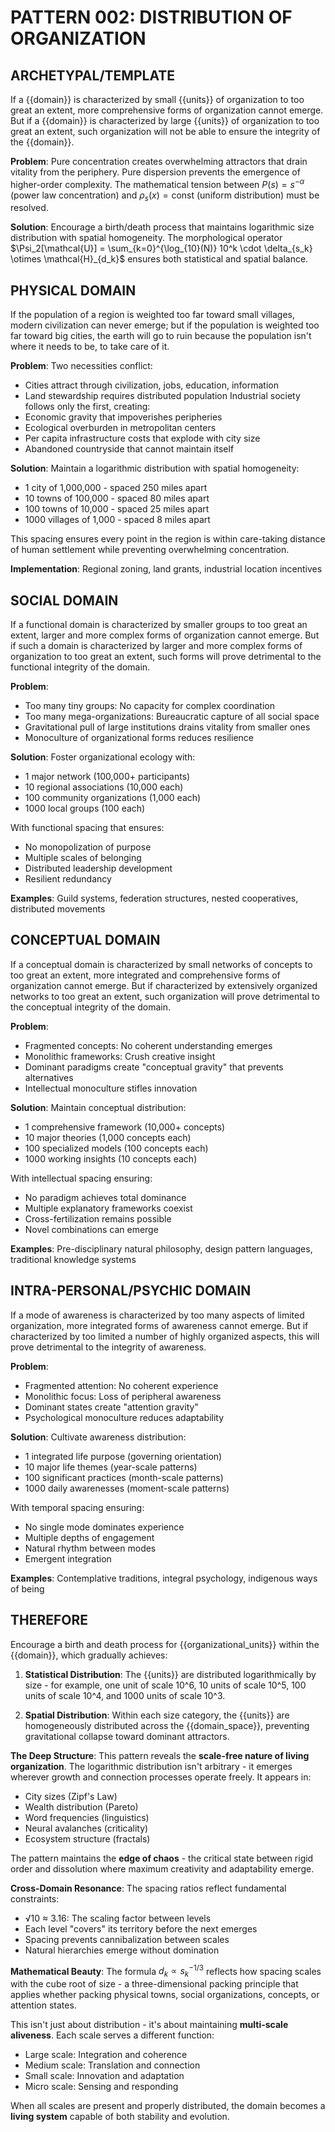 # **PATTERN 002: DISTRIBUTION OF ORGANIZATION**

## **ARCHETYPAL/TEMPLATE**
If a {{domain}} is characterized by small {{units}} of organization to too great an extent, more comprehensive forms of organization cannot emerge. But if a {{domain}} is characterized by large {{units}} of organization to too great an extent, such organization will not be able to ensure the integrity of the {{domain}}.

**Problem**: Pure concentration creates overwhelming attractors that drain vitality from the periphery. Pure dispersion prevents the emergence of higher-order complexity. The mathematical tension between $P(s) = s^{-\alpha}$ (power law concentration) and $\rho_s(x) = \text{const}$ (uniform distribution) must be resolved.

**Solution**: Encourage a birth/death process that maintains logarithmic size distribution with spatial homogeneity. The morphological operator $\Psi_2[\mathcal{U}] = \sum_{k=0}^{\log_{10}(N)} 10^k \cdot \delta_{s_k} \otimes \mathcal{H}_{d_k}$ ensures both statistical and spatial balance.

## **PHYSICAL DOMAIN**
If the population of a region is weighted too far toward small villages, modern civilization can never emerge; but if the population is weighted too far toward big cities, the earth will go to ruin because the population isn't where it needs to be, to take care of it.

**Problem**: Two necessities conflict:
- Cities attract through civilization, jobs, education, information
- Land stewardship requires distributed population
Industrial society follows only the first, creating:
- Economic gravity that impoverishes peripheries
- Ecological overburden in metropolitan centers
- Per capita infrastructure costs that explode with city size
- Abandoned countryside that cannot maintain itself

**Solution**: Maintain a logarithmic distribution with spatial homogeneity:
- 1 city of 1,000,000 - spaced 250 miles apart
- 10 towns of 100,000 - spaced 80 miles apart
- 100 towns of 10,000 - spaced 25 miles apart
- 1000 villages of 1,000 - spaced 8 miles apart

This spacing ensures every point in the region is within care-taking distance of human settlement while preventing overwhelming concentration.

**Implementation**: Regional zoning, land grants, industrial location incentives

## **SOCIAL DOMAIN**
If a functional domain is characterized by smaller groups to too great an extent, larger and more complex forms of organization cannot emerge. But if such a domain is characterized by larger and more complex forms of organization to too great an extent, such forms will prove detrimental to the functional integrity of the domain.

**Problem**: 
- Too many tiny groups: No capacity for complex coordination
- Too many mega-organizations: Bureaucratic capture of all social space
- Gravitational pull of large institutions drains vitality from smaller ones
- Monoculture of organizational forms reduces resilience

**Solution**: Foster organizational ecology with:
- 1 major network (100,000+ participants)
- 10 regional associations (10,000 each)
- 100 community organizations (1,000 each)
- 1000 local groups (100 each)

With functional spacing that ensures:
- No monopolization of purpose
- Multiple scales of belonging
- Distributed leadership development
- Resilient redundancy

**Examples**: Guild systems, federation structures, nested cooperatives, distributed movements

## **CONCEPTUAL DOMAIN**
If a conceptual domain is characterized by small networks of concepts to too great an extent, more integrated and comprehensive forms of organization cannot emerge. But if characterized by extensively organized networks to too great an extent, such organization will prove detrimental to the conceptual integrity of the domain.

**Problem**:
- Fragmented concepts: No coherent understanding emerges
- Monolithic frameworks: Crush creative insight
- Dominant paradigms create "conceptual gravity" that prevents alternatives
- Intellectual monoculture stifles innovation

**Solution**: Maintain conceptual distribution:
- 1 comprehensive framework (10,000+ concepts)
- 10 major theories (1,000 concepts each)
- 100 specialized models (100 concepts each)
- 1000 working insights (10 concepts each)

With intellectual spacing ensuring:
- No paradigm achieves total dominance
- Multiple explanatory frameworks coexist
- Cross-fertilization remains possible
- Novel combinations can emerge

**Examples**: Pre-disciplinary natural philosophy, design pattern languages, traditional knowledge systems

## **INTRA-PERSONAL/PSYCHIC DOMAIN**
If a mode of awareness is characterized by too many aspects of limited organization, more integrated forms of awareness cannot emerge. But if characterized by too limited a number of highly organized aspects, this will prove detrimental to the integrity of awareness.

**Problem**:
- Fragmented attention: No coherent experience
- Monolithic focus: Loss of peripheral awareness
- Dominant states create "attention gravity"
- Psychological monoculture reduces adaptability

**Solution**: Cultivate awareness distribution:
- 1 integrated life purpose (governing orientation)
- 10 major life themes (year-scale patterns)
- 100 significant practices (month-scale patterns)
- 1000 daily awarenesses (moment-scale patterns)

With temporal spacing ensuring:
- No single mode dominates experience
- Multiple depths of engagement
- Natural rhythm between modes
- Emergent integration

**Examples**: Contemplative traditions, integral psychology, indigenous ways of being

## **THEREFORE**

Encourage a birth and death process for {{organizational_units}} within the {{domain}}, which gradually achieves:

1. **Statistical Distribution**: The {{units}} are distributed logarithmically by size - for example, one unit of scale 10^6, 10 units of scale 10^5, 100 units of scale 10^4, and 1000 units of scale 10^3.

2. **Spatial Distribution**: Within each size category, the {{units}} are homogeneously distributed across the {{domain_space}}, preventing gravitational collapse toward dominant attractors.

**The Deep Structure**: This pattern reveals the **scale-free nature of living organization**. The logarithmic distribution isn't arbitrary - it emerges wherever growth and connection processes operate freely. It appears in:
- City sizes (Zipf's Law)
- Wealth distribution (Pareto)
- Word frequencies (linguistics)
- Neural avalanches (criticality)
- Ecosystem structure (fractals)

The pattern maintains the **edge of chaos** - the critical state between rigid order and dissolution where maximum creativity and adaptability emerge.

**Cross-Domain Resonance**: The spacing ratios reflect fundamental constraints:
- √10 ≈ 3.16: The scaling factor between levels
- Each level "covers" its territory before the next emerges
- Spacing prevents cannibalization between scales
- Natural hierarchies emerge without domination

**Mathematical Beauty**: The formula $d_k \propto s_k^{-1/3}$ reflects how spacing scales with the cube root of size - a three-dimensional packing principle that applies whether packing physical towns, social organizations, concepts, or attention states.

This isn't just about distribution - it's about maintaining **multi-scale aliveness**. Each scale serves a different function:
- Large scale: Integration and coherence
- Medium scale: Translation and connection
- Small scale: Innovation and adaptation
- Micro scale: Sensing and responding

When all scales are present and properly distributed, the domain becomes a **living system** capable of both stability and evolution.